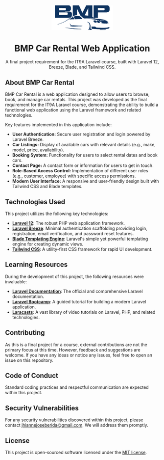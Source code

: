 <p align="center">
  <a href="https://github.com/jhnbrd/bmp-car-rental" target="_blank">
    <img src="public/assets/bmp_logo.png" alt="BMP Car Rental Logo" width="200">
  </a>
</p>

<h1 align="center">BMP Car Rental Web Application</h1>

<p align="center">
  A final project requirement for the IT9A Laravel course, built with Laravel 12, Breeze, Blade, and Tailwind CSS.
</p>

## About BMP Car Rental

BMP Car Rental is a web application designed to allow users to browse, book, and manage car rentals. This project was developed as the final requirement for the IT9A Laravel course, demonstrating the ability to build a functional web application using the Laravel framework and related technologies.

Key features implemented in this application include:

- **User Authentication:** Secure user registration and login powered by Laravel Breeze.
- **Car Listings:** Display of available cars with relevant details (e.g., make, model, price, availability).
- **Booking System:** Functionality for users to select rental dates and book cars.
- **Contact Page:** A contact form or information for users to get in touch.
- **Role-Based Access Control:** Implementation of different user roles (e.g., customer, employee) with specific access permissions.
- **Modern User Interface:** A responsive and user-friendly design built with Tailwind CSS and Blade templates.

## Technologies Used

This project utilizes the following key technologies:

- **[Laravel 12](https://laravel.com/)**: The robust PHP web application framework.
- **[Laravel Breeze](https://laravel.com/docs/12.x/starter-kits#laravel-breeze)**: Minimal authentication scaffolding providing login, registration, email verification, and password reset features.
- **[Blade Templating Engine](https://laravel.com/docs/12.x/blade)**: Laravel's simple yet powerful templating engine for creating dynamic views.
- **[Tailwind CSS](https://tailwindcss.com/)**: A utility-first CSS framework for rapid UI development.

## Learning Resources

During the development of this project, the following resources were invaluable:

- **[Laravel Documentation](https://laravel.com/docs/12.x)**: The official and comprehensive Laravel documentation.
- **[Laravel Bootcamp](https://bootcamp.laravel.com)**: A guided tutorial for building a modern Laravel application.
- **[Laracasts](https://laracasts.com)**: A vast library of video tutorials on Laravel, PHP, and related technologies.

## Contributing

As this is a final project for a course, external contributions are not the primary focus at this time. However, feedback and suggestions are welcome. If you have any ideas or notice any issues, feel free to open an issue on this repository.

## Code of Conduct

Standard coding practices and respectful communication are expected within this project.

## Security Vulnerabilities

For any security vulnerabilities discovered within this project, please contact [jhiannejoseberida@gmail.com](mailto:jhiannejoseberida@gmail.com). We will address them promptly.

## License

This project is open-sourced software licensed under the [MIT license](https://opensource.org/licenses/MIT).
